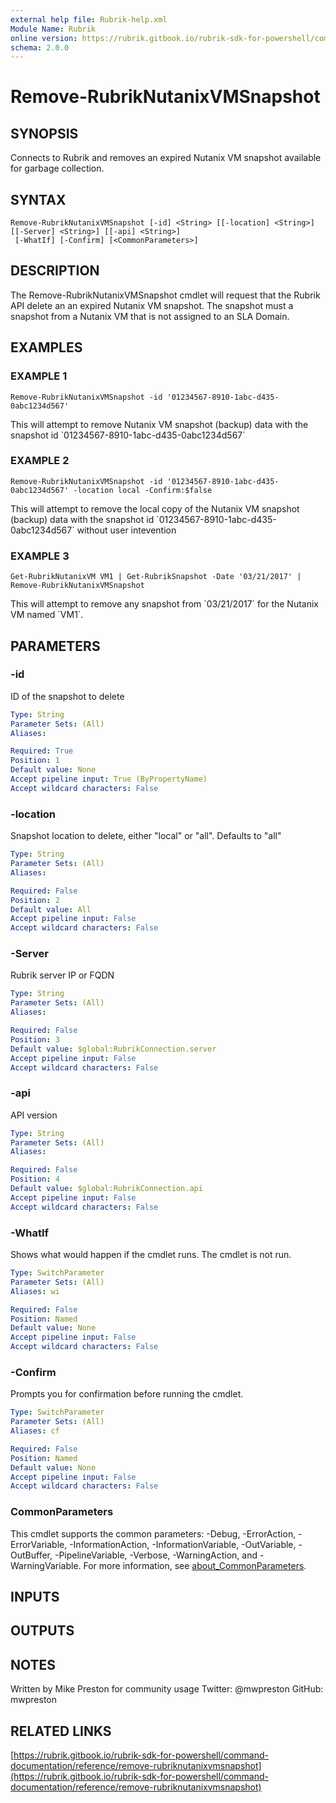```yaml
---
external help file: Rubrik-help.xml
Module Name: Rubrik
online version: https://rubrik.gitbook.io/rubrik-sdk-for-powershell/command-documentation/reference/remove-rubriknutanixvmsnapshot
schema: 2.0.0
---
```


# Remove-RubrikNutanixVMSnapshot

## SYNOPSIS
Connects to Rubrik and removes an expired Nutanix VM snapshot available for garbage collection.

## SYNTAX

```
Remove-RubrikNutanixVMSnapshot [-id] <String> [[-location] <String>] [[-Server] <String>] [[-api] <String>]
 [-WhatIf] [-Confirm] [<CommonParameters>]
```

## DESCRIPTION
The Remove-RubrikNutanixVMSnapshot cmdlet will request that the Rubrik API delete an an expired Nutanix VM snapshot.
The snapshot must a snapshot from a Nutanix VM that is not assigned to an SLA Domain.

## EXAMPLES

### EXAMPLE 1
```
Remove-RubrikNutanixVMSnapshot -id '01234567-8910-1abc-d435-0abc1234d567'
```

This will attempt to remove Nutanix VM snapshot (backup) data with the snapshot id \`01234567-8910-1abc-d435-0abc1234d567\`

### EXAMPLE 2
```
Remove-RubrikNutanixVMSnapshot -id '01234567-8910-1abc-d435-0abc1234d567' -location local -Confirm:$false
```

This will attempt to remove the local copy of the Nutanix VM snapshot (backup) data with the snapshot id \`01234567-8910-1abc-d435-0abc1234d567\` without user intevention

### EXAMPLE 3
```
Get-RubrikNutanixVM VM1 | Get-RubrikSnapshot -Date '03/21/2017' | Remove-RubrikNutanixVMSnapshot
```

This will attempt to remove any snapshot from \`03/21/2017\` for the Nutanix VM named \`VM1\`.

## PARAMETERS

### -id
ID of the snapshot to delete

```yaml
Type: String
Parameter Sets: (All)
Aliases:

Required: True
Position: 1
Default value: None
Accept pipeline input: True (ByPropertyName)
Accept wildcard characters: False
```

### -location
Snapshot location to delete, either "local" or "all".
Defaults to "all"

```yaml
Type: String
Parameter Sets: (All)
Aliases:

Required: False
Position: 2
Default value: All
Accept pipeline input: False
Accept wildcard characters: False
```

### -Server
Rubrik server IP or FQDN

```yaml
Type: String
Parameter Sets: (All)
Aliases:

Required: False
Position: 3
Default value: $global:RubrikConnection.server
Accept pipeline input: False
Accept wildcard characters: False
```

### -api
API version

```yaml
Type: String
Parameter Sets: (All)
Aliases:

Required: False
Position: 4
Default value: $global:RubrikConnection.api
Accept pipeline input: False
Accept wildcard characters: False
```

### -WhatIf
Shows what would happen if the cmdlet runs.
The cmdlet is not run.

```yaml
Type: SwitchParameter
Parameter Sets: (All)
Aliases: wi

Required: False
Position: Named
Default value: None
Accept pipeline input: False
Accept wildcard characters: False
```

### -Confirm
Prompts you for confirmation before running the cmdlet.

```yaml
Type: SwitchParameter
Parameter Sets: (All)
Aliases: cf

Required: False
Position: Named
Default value: None
Accept pipeline input: False
Accept wildcard characters: False
```

### CommonParameters
This cmdlet supports the common parameters: -Debug, -ErrorAction, -ErrorVariable, -InformationAction, -InformationVariable, -OutVariable, -OutBuffer, -PipelineVariable, -Verbose, -WarningAction, and -WarningVariable. For more information, see [about_CommonParameters](http://go.microsoft.com/fwlink/?LinkID=113216).

## INPUTS

## OUTPUTS

## NOTES
Written by Mike Preston for community usage
Twitter: @mwpreston
GitHub: mwpreston

## RELATED LINKS

[https://rubrik.gitbook.io/rubrik-sdk-for-powershell/command-documentation/reference/remove-rubriknutanixvmsnapshot](https://rubrik.gitbook.io/rubrik-sdk-for-powershell/command-documentation/reference/remove-rubriknutanixvmsnapshot)


